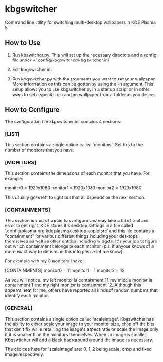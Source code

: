 # kbgswitcher
Command line utility for switching multi-desktop wallpapers in KDE Plasma 5


## How to Use

1. Run kbswitcher.py. This will set up the necessary directors and a config file under ~/.config/kbgswitcher/kbgswitcher.ini

2. Edit kbgswitcher.ini

3. Run kbgswitcher.py with the arguments you want to set your wallpaper. More information on this can be gotten by using the -h argument. This setup allows you to use kbgswitcher.py in a startup script or in other ways to set a specific or random wallpaper from a folder as you desire.

## How to Configure

The configuration file kbgswitcher.ini contains 4 sections:

### [LIST]
This section contains a single option called 'monitors'. Set this to the number of monitors that you have.

### [MONITORS]
This section contains the dimensions of each monitor that you have. For example:

monitor0 = 1920x1080
monitor1 = 1920x1080
monitor2 = 1920x1080

This usually goes left to right but that all depends on the next section.

### [CONTAINMENTS]
This section is a bit of a pain to configure and may take a bit of trial and error to get right. KDE stores it's desktop settings in a file called '.config/plasma-org.kde.plasma.desktop-appletsrc' and this file contains a "containment" for various different things including your desktops themselves as well as other entities including widgets. It's your job to figure out which containment belongs to each monitor (p.s. if anyone knows of a more exact way to determine this info please let me know).

For example with my 3 monitors I have:

 [CONTAINMENTS]
 monitor0 = 11
 monitor1 = 1
 monitor2 = 12

As you will notice, my left monitor is containment 11, my middle monitor is containment 1 and my right monitor is containment 12. Although this appears neat for me, others have reported all kinds of random numbers that identify each monitor.


### [GENERAL]
This section contains a single option called 'scaleimage'. Kbgswitcher has the ability to either scale your image to your monitor size, chop off the bits that don't fix while retaining the image's aspect ratio or scale the image only if it is smaller than the monitors themselves. When an image is smaller, Kbgswticher will add a black background around the image as necessary.

The choices here for 'scaleimage' are: 0, 1, 2 being scale, chop and fixed image respectively. 


